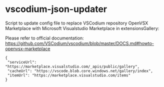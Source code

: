 # vscodium-json-updater
Script to update config file to replace VSCodium repository OpenVSX Marketplace with Microsoft Visualstudio Marketplace in extensionsGallery:

Please refer to official documentation: https://github.com/VSCodium/vscodium/blob/master/DOCS.md#howto-openvsx-marketplace



```
{
 "serviceUrl": "https://marketplace.visualstudio.com/_apis/public/gallery", 
 "cacheUrl": "https://vscode.blob.core.windows.net/gallery/index", 
 "itemUrl": "https://marketplace.visualstudio.com/items"
}
```
